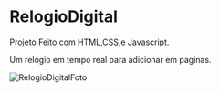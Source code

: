 # RelogioDigital
Projeto Feito com HTML,CSS,e Javascript.

Um relógio em tempo real para adicionar em paginas.




![RelogioDigitalFoto](https://user-images.githubusercontent.com/58445328/179854962-57562e4a-6e94-4e0f-afba-04e90d5985a9.PNG)
